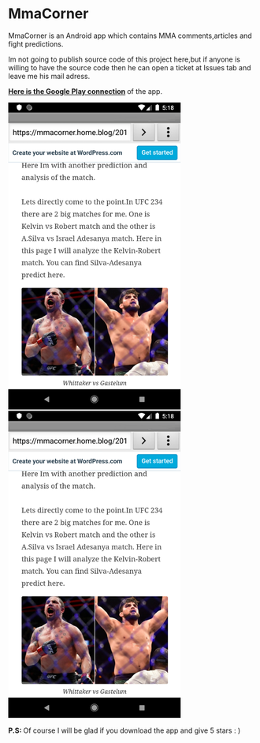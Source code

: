 # MmaCorner

MmaCorner is an Android app which contains MMA comments,articles and fight predictions.

Im not going to publish source code of this project here,but if anyone is willing to have the source code then he can open a ticket at Issues tab and leave me his mail adress.
<br>

 <b> [Here is the Google Play connection](https://play.google.com/store/apps/details?id=com.metalsoft.mmacorner) </b>  of the app.


<img src="/Second.png"  width= "350">

<img src="/2.png"  width= "350">
<br>

<b> P.S: </b> Of course I will be glad if you download the app and give 5 stars   : ) 


